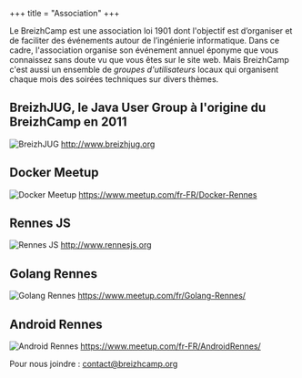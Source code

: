 +++
title = "Association"
+++

Le BreizhCamp est une association loi 1901 dont l'objectif est d’organiser et de faciliter des événements autour de l’ingénierie informatique. Dans ce cadre, l'association organise son événement annuel éponyme que vous connaissez sans doute vu que vous êtes sur le site web. Mais BreizhCamp c'est aussi un ensemble de _groupes d'utilisateurs_ locaux qui organisent chaque mois des soirées techniques sur divers thèmes.

## BreizhJUG, le Java User Group à l'origine du BreizhCamp en 2011
![BreizhJUG](http://www.breizhjug.org/images/header/breizhjug-h300.jpg)
http://www.breizhjug.org

## Docker Meetup
![Docker Meetup](https://a248.e.akamai.net/secure.meetupstatic.com/photos/theme_head/6/b/e/6/full_6147622.jpeg)
https://www.meetup.com/fr-FR/Docker-Rennes

## Rennes JS

![Rennes JS](http://rennesjs.org/images/logo-rennesjs.jpg)
http://www.rennesjs.org

## Golang Rennes

![Golang Rennes](https://a248.e.akamai.net/secure.meetupstatic.com/photos/event/c/4/b/8/global_451010360.jpeg)
https://www.meetup.com/fr/Golang-Rennes/

## Android Rennes
![Android Rennes](http://baug.fr/wp-content/uploads/2012/10/question-android.jpg)
https://www.meetup.com/fr-FR/AndroidRennes/



Pour nous joindre : contact@breizhcamp.org



